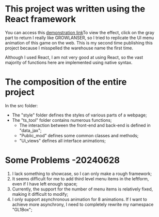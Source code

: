 # This project was written using the React framework 
You can access this [demonstration link](http://101.132.112.146 )To view the effect, click on the gray part to return 
I really like GROWLANSER, so I tried to replicate the UI menu animation of this game on the web. 
This is my second time publishing this project because I misspelled the warehouse name the first time.

Although I used React, I am not very good at using React, so the vast majority of functions here are implemented using native syntax. 

# The composition of the entire project 
In the src folder: 
- The "style" folder defines the styles of various parts of a webpage; 
- The "ts_tool" folder contains numerous functions; 
    - The interaction between the front-end and back-end is defined in "data_jax"; 
    - "Public_mod" defines some common classes and methods; 
    - "Ui_views" defines all interface animations; 
# Some Problems -20240628 
1. I lack something to showcase, so I can only make a rough framework; 
2. It seems difficult for me to add third level menu items in the leftform, even if I have left enough space; 
3. Currently, the support for the number of menu items is relatively fixed, making it difficult to modify; 
4. I only support asynchronous animation for 8 animations. If I want to achieve more asynchrony, I need to completely rewrite my namespace "GL1Box";